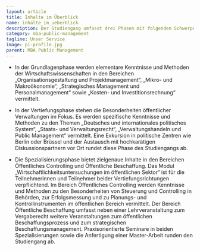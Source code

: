 ```yaml
---
layout: article
title: Inhalte im Überblick
name: inhalte_im_ueberblick
description: Der Studiengang umfasst drei Phasen mit folgenden Schwerpunkten.
category: mba-public-management
tagline: Unser Service
image: pi-profile.jpg
parent: MBA Public Management
---
```


* In der Grundlagenphase werden elementare Kenntnisse und Methoden der Wirtschaftswissenschaften in den Bereichen „Organisationsgestaltung und Projektmanagement“, „Mikro- und Makroökonomie“, „Strategisches Management und Personalmanagement“ sowie „Kosten- und Investitionsrechnung“ vermittelt.

* In der Vertiefungsphase stehen die Besonderheiten öffentlicher Verwaltungen im Fokus. Es werden spezifische Kenntnisse und Methoden zu den Themen „Deutsches und internationales politisches System“, „Staats- und Verwaltungsrecht“, „Verwaltungshandeln und Public Management“ vermittelt. Eine Exkursion in politische Zentren wie Berlin oder Brüssel und der Austausch mit hochkarätigen Diskussionspartnern vor Ort rundet diese Phase des Studiengangs ab.

* Die Spezialisierungsphase bietet zielgenaue Inhalte in den Bereichen Öffentliches Controlling und Öffentliche Beschaffung. Das Modul „Wirtschaftlichkeitsuntersuchungen im öffentlichen Sektor“ ist für die Teilnehmerinnen und Teilnehmer beider Vertiefungsrichtungen verpflichtend. Im Bereich Öffentliches Controlling werden Kenntnisse und Methoden zu den Besonderheiten von Steuerung und Controlling in Behörden, zur Erfolgsmessung und zu Planungs- und Kontrollinstrumenten im öffentlichen Bereich vermittelt. Der Bereich Öffentliche Beschaffung umfasst neben einer Lehrveranstaltung zum Vergaberecht weitere Veranstaltungen zum öffentlichen Beschaffungsprozess und zum strategischen Beschaffungsmanagement. Praxisorientierte Seminare in beiden Spezialisierungen sowie die Anfertigung einer Master-Arbeit runden den Studiengang ab.
